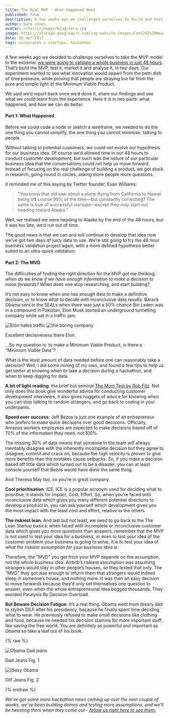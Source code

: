 ```yaml
---
title: The Real MVP - What Happened Next
published: true
description: A few weeks ago we challenged ourselves to build and test an MVP in 48 hours. We soon discovered we needed better MV "D"...
author: Sara Jones
avatar: /static/images/blog/sara.jpg
image: https://storage.googleapis.com/ssg-website-images/Can%20I%20Wear%20Shorts/startup-photos.jpg
date: 08-apr-2017
tags: corporates v startups, hackathon
---
```


A few weeks ago we decided to challenge ourselves to take the MVP model to the extreme: [we were going to validate a whole business in just 48 hours](https://solidstategroup.com/2017/06/02/2017/The-Real-MVP-Validating-a-Business-In-Two-Days/). That’s build the MVP, test it, market it and analyse it, in two days. Our experiment wanted to see what innovation would spawn from the petri dish of time pressure, while proving that people are straying too far from the pure and simple light of the Minimum Viable Product.

We said we’d report back once we’d done it, share our findings and see what we could learn from the experience. Here it is in two parts: what happened, and how we can do better.

#### Part 1: What Happened

Before we could code a node or sketch a wireframe, we needed to do the one thing you cannot simplify, the one thing you cannot minimise: talking to people.

Without talking to potential customers, we could not evolve our hypothesis for our business idea. Of course we’d allowed time in our 48 hours to conduct customer development, but such was the nature of our particular business idea that the conversations could not help us move forward. Instead of focusing on the real challenge of building a product, we got stuck in research, going round in circles, asking more people more questions.

It reminded me of this saying by Twitter founder, Evan Williams:

>"You know that old saw about a plane flying from California to Hawaii being off course 99% of the time—but constantly correcting? The same is true of successful startups—except they may start out heading toward Alaska."

Well, we realised we were heading to Alaska by the end of the 48 hours, but it was too late, we’d run out of time.

The good news is that we can and will continue to develop that idea now we’ve got two days of juicy data to use. We’re still going to try the 48 hour business validation project again, with a more defined hypothesis better suited to an ultra-quick validation.

#### Part 2: The MVD

The difficulties of finding the right direction for the MVP got me thinking: *when do we know if we have enough information to make a decision to move forwards?* When does one stop researching, and start building?

It’s not easy to know when one has enough data to make a definitive decision, or to know what to decide with inconclusive data results. Barack Obama sent in the SEALs when there was just a 50% chance Bin Laden was in a compound in Pakistan, Elon Musk started an underground tunnelling company while sat in a traffic jam.

![Elon hates traffic](https://storage.googleapis.com/ssg-website-images/Can%20I%20Wear%20Shorts/elon%20hates%20traffic.png)
![the boring company](https://storage.googleapis.com/ssg-website-images/Can%20I%20Wear%20Shorts/the%20boring%20company%20tweet.png)

Excellent decisiveness there Elon.

...So my question is: to make a Minimum Viable Product, is there a "Minimum Viable Data"?

What is the least amount of data needed before one can reasonably take a decision? Well, I did some mining of my own, and found a few tips to help us get better at knowing when to take a decision during a hackathon, and when to keep digging for data.

**A bit of light reading**: the brief but seminal [The Mom Test by Rob Fitz](https://www.amazon.co.uk/Mom-Test-customers-business-everyone/dp/1492180742). Not only does this book give wonderful advice for conducting customer development interviews, it also gives nuggets of advice for knowing when you can stop talking to random strangers, and go back to coding in your underpants.

**Speed over success**: Jeff Bezos is just one example of an entrepreneur who prefers to make quick decisions over good decisions. Officially, Amazon workers employees are expected to make decisions based off of 70% of the information they need, not 100%.

The missing 30% of data means that someone in the team will always inevitably disagree with the inherently incomplete decision but they agree to disagree, commit and crack on, because the high velocity is proven to give more benefits than the mistakes cause setbacks. So, if you make a decision based off little data which turned out to be a disaster, you can at least console yourself that Bezos would have done the same thing.

And Theresa May too, so you’re in great company.

**Cool prioritisation**: ICE. ICE is a popular acronym used for deciding what to prioritise, it stands for Impact, Cost, Effort. So, when you’re faced with inconclusive data which gives you many different potential directions to develop a product in, you can ask yourself which development gives you the most impact with the least cost and effort, relative to the others.

**The riskiest lean**: And last but not least, we need to go back to the The Lean Startup basics: when faced with incomplete or inconclusive customer data which gives you more questions than answers, remember that the MVP is not used to test your idea for a business, or even to test your idea of the customer problem your business is going to solve, it is to test your idea of *what the riskiest assumption for your business idea is*.

Therefore, the "MVD" you get from your MVP depends on the assumption, not the whole business idea. Airbnb’s riskiest assumption was assuming strangers would stay in other people’s houses, so they tested that only. The “MVD” they got was enough to inform them that strangers would indeed sleep in someone’s house, and nothing more. It was then an easy decision to move forwards because they’d only set themselves one question to answer, even when the whole entrepreneurial idea begged thousands. They avoided Paralysis By Decision Overload.

**But Beware Decision Fatigue**: It’s a real thing. Obama went from dreary dad to stylish DILF after his presidency, because he finally spent time deciding what to wear. He previously refused to make small decisions like clothing and food, because he needed his decision stamina for more important stuff, like saving the free world. You are definitely as powerful and important as Obama so take a leaf out of his book.

{% raw %}
    <div class="row">
        <div class="col-md-6">
            <img src="https://storage.googleapis.com/ssg-website-images/Can%20I%20Wear%20Shorts/obama%20dad%20jeans.jpg" alt="Obama Dad jeans" class="img-fluid" />
            <p class="text-center image-caption">Dad Jeans Fig. 1</p>
        </div>
        <div class="col-md-6">
        <img src="https://storage.googleapis.com/ssg-website-images/Can%20I%20Wear%20Shorts/obama-jeans.jpg" class="img-fluid" alt="[Sexy Obama" />
        <p class="text-center image-caption">Dilf Jeans Fig. 2</p>
        </div>
    </div>

{% endraw %}

*We’ve got some more hackathon news coming up over the next couple of weeks, we’ve been building demos and testing more assumptions, and we’ll be tweeting them when they come out - [follow us right here to see them.](https://twitter.com/solidstategroup)*
